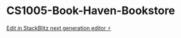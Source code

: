 # CS1005-Book-Haven-Bookstore

[Edit in StackBlitz next generation editor ⚡️](https://stackblitz.com/~/github.com/DevMVogel/CS1005-Book-Haven-Bookstore)
